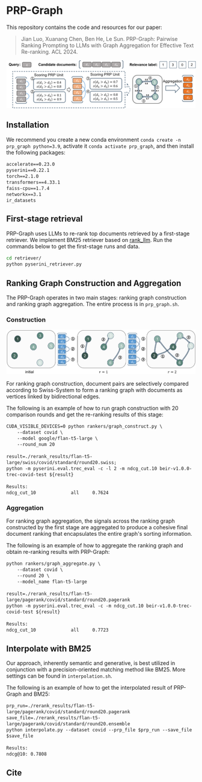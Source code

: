 # PRP-Graph

This repository contains the code and resources for our paper:

> Jian Luo, Xuanang Chen, Ben He, Le Sun. PRP-Graph: Pairwise Ranking Prompting to LLMs with Graph Aggregation for Effective Text Re-ranking. ACL 2024.

![image](https://github.com/Memelank/PRP-Graph/blob/main/prp_graph.png)

## Installation
We recommend you create a new conda environment `conda create -n prp_graph python=3.9`, 
activate it `conda activate prp_graph`, and then install the following packages:
```
accelerate==0.23.0
pyserini==0.22.1
torch==2.1.0
transformers==4.33.1
faiss-cpu==1.7.4
networkx==3.1
ir_datasets
```
## First-stage retrieval
PRP-Graph uses LLMs to re-rank top documents retrieved by a first-stage retriever. We implement BM25 retriever based on [rank_llm](https://github.com/castorini/rank_llm). Run the commands below to get the first-stage runs and data.
```bash
cd retriever/
python pyserini_retriever.py
```
## Ranking Graph Construction and Aggregation
The PRP-Graph operates in two main stages: ranking graph construction and ranking graph aggregation. The entire process is in `prp_graph.sh`.

### Construction
![image](https://github.com/Memelank/PRP-Graph/blob/main/construction.png)

For ranking graph construction, document pairs are selectively compared according to Swiss-System to form a ranking graph with documents as vertices linked by bidirectional edges.

The following is an example of how to run graph construction with 20 comparison rounds and get the re-ranking results of this stage:
```
CUDA_VISIBLE_DEVICES=0 python rankers/graph_construct.py \
    --dataset covid \
    --model google/flan-t5-large \
    --round_num 20 

result=./rerank_results/flan-t5-large/swiss/covid/standard/round20.swiss;
python -m pyserini.eval.trec_eval -c -l 2 -m ndcg_cut.10 beir-v1.0.0-trec-covid-test ${result}

Results:
ndcg_cut_10             all     0.7624
```

### Aggregation
For ranking graph aggregation, the signals across the ranking graph constructed by the first stage are aggregated to produce a cohesive final document ranking that encapsulates the entire graph's sorting information.

The following is an example of how to aggregate the ranking graph and obtain re-ranking results with PRP-Graph:
```
python rankers/graph_aggregate.py \
    --dataset covid \
    --round 20 \
    --model_name flan-t5-large

result=./rerank_results/flan-t5-large/pagerank/covid/standard/round20.pagerank
python -m pyserini.eval.trec_eval -c -m ndcg_cut.10 beir-v1.0.0-trec-covid-test ${result}

Results:
ndcg_cut_10             all     0.7723
```

## Interpolate with BM25
Our approach, inherently semantic and generative, is best utilized in conjunction with a precision-oriented matching method like BM25. More settings can be found in `interpolation.sh`.

The following is an example of how to get the interpolated result of PRP-Graph and BM25:
```
prp_run=./rerank_results/flan-t5-large/pagerank/covid/standard/round20.pagerank
save_file=./rerank_results/flan-t5-large/pagerank/covid/standard/round20.ensemble
python interpolate.py --dataset covid --prp_file $prp_run --save_file $save_file

Results:
ndcg@10: 0.7808
```

## Cite
